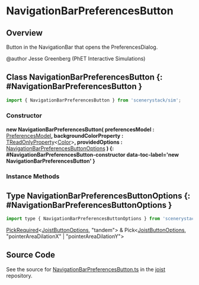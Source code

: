 # NavigationBarPreferencesButton

## Overview

Button in the NavigationBar that opens the PreferencesDialog.

@author Jesse Greenberg (PhET Interactive Simulations)

## Class NavigationBarPreferencesButton {: #NavigationBarPreferencesButton }


```js
import { NavigationBarPreferencesButton } from 'scenerystack/sim';
```
### Constructor

#### new NavigationBarPreferencesButton( preferencesModel : <span style="font-weight: 400;">[PreferencesModel](../sim/PreferencesModel.md)</span>, backgroundColorProperty : <span style="font-weight: 400;">[TReadOnlyProperty](../axon/TReadOnlyProperty.md)&lt;[Color](../scenery/Color.md)&gt;</span>, providedOptions : <span style="font-weight: 400;">[NavigationBarPreferencesButtonOptions](../sim/NavigationBarPreferencesButton.md#NavigationBarPreferencesButtonOptions)</span> ) {: #NavigationBarPreferencesButton-constructor data-toc-label='new NavigationBarPreferencesButton' }

### Instance Methods





## Type NavigationBarPreferencesButtonOptions {: #NavigationBarPreferencesButtonOptions }


```js
import type { NavigationBarPreferencesButtonOptions } from 'scenerystack/sim';
```


[PickRequired](../phet-core/PickRequired.md)&lt;[JoistButtonOptions](../joist/JoistButton.md#JoistButtonOptions), "tandem"&gt; &amp; Pick&lt;[JoistButtonOptions](../joist/JoistButton.md#JoistButtonOptions), "pointerAreaDilationX" | "pointerAreaDilationY"&gt;



## Source Code

See the source for [NavigationBarPreferencesButton.ts](https://github.com/phetsims/joist/blob/main/js/preferences/NavigationBarPreferencesButton.ts) in the [joist](https://github.com/phetsims/joist) repository.
